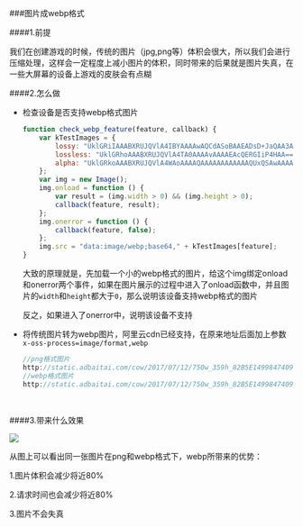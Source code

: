 ###图片成webp格式

####1.前提

我们在创建游戏的时候，传统的图片（jpg,png等）体积会很大，所以我们会进行压缩处理，这样会一定程度上减小图片的体积，同时带来的后果就是图片失真，在一些大屏幕的设备上游戏的皮肤会有点糊

####2.怎么做

* 检查设备是否支持webp格式图片

  ```javascript
  function check_webp_feature(feature, callback) {
      var kTestImages = {
          lossy: "UklGRiIAAABXRUJQVlA4IBYAAAAwAQCdASoBAAEADsD+JaQAA3AAAAAA",
          lossless: "UklGRhoAAABXRUJQVlA4TA0AAAAvAAAAEAcQERGIiP4HAA==",
          alpha: "UklGRkoAAABXRUJQVlA4WAoAAAAQAAAAAAAAAAAAQUxQSAwAAAARBxAR/Q9ERP8DAABWUDggGAAAABQBAJ0BKgEAAQAAAP4AAA3AAP7mtQAAAA=="
      };
      var img = new Image();
      img.onload = function () {
          var result = (img.width > 0) && (img.height > 0);
          callback(feature, result);
      };
      img.onerror = function () {
          callback(feature, false);
      };
      img.src = "data:image/webp;base64," + kTestImages[feature];
  }
  ```

  大致的原理就是，先加载一个小的webp格式的图片，给这个img绑定onload和onerror两个事件，如果在图片展示的过程中进入了onload函数中，并且图片的`width`和`height`都大于`0`，那么说明该设备支持webp格式的图片

  反之，如果进入了onerror中，说明该设备不支持

* 将传统图片转为webp图片，阿里云cdn已经支持，在原来地址后面加上参数`x-oss-process=image/format,webp`

  ```javascript
  //png格式图片
  http://static.adbaitai.com/cow/2017/07/12/750w_359h_82B5E1499847409_origin.png 
  //webp格式图片
  http://static.adbaitai.com/cow/2017/07/12/750w_359h_82B5E1499847409_origin.png?x-oss-process=image/format,webp
  ```

  ​

####3.带来什么效果

![](http://ww1.sinaimg.cn/large/005QDhBjgy1fktfg3iorgj31li0660v2.jpg)

从图上可以看出同一张图片在png和webp格式下，webp所带来的优势：

1.图片体积会减少将近80%

2.请求时间也会减少将近80%

3.图片不会失真